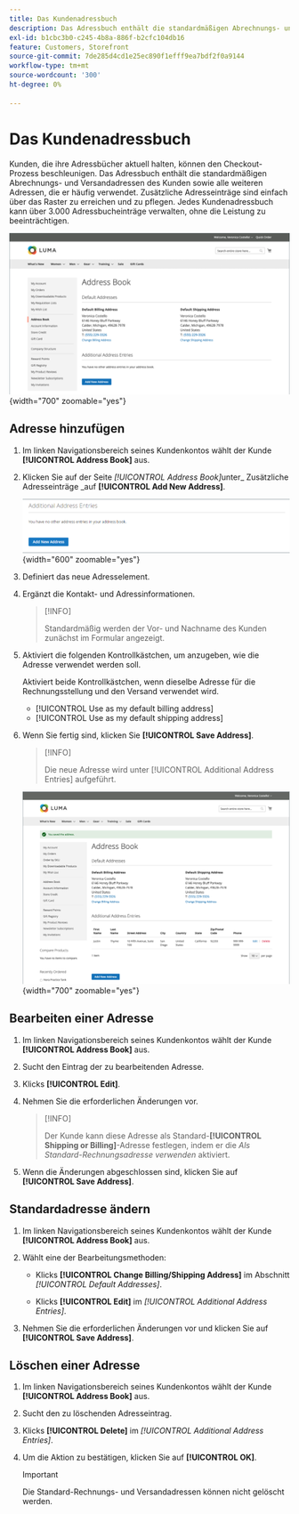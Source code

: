 ```yaml
---
title: Das Kundenadressbuch
description: Das Adressbuch enthält die standardmäßigen Abrechnungs- und Versandadressen des Kunden sowie alle weiteren Adressen, die er häufig verwendet.
exl-id: b1cbc3b0-c245-4b8a-886f-b2cfc104db16
feature: Customers, Storefront
source-git-commit: 7de285d4cd1e25ec890f1efff9ea7bdf2f0a9144
workflow-type: tm+mt
source-wordcount: '300'
ht-degree: 0%

---
```


# Das Kundenadressbuch

Kunden, die ihre Adressbücher aktuell halten, können den Checkout-Prozess beschleunigen. Das Adressbuch enthält die standardmäßigen Abrechnungs- und Versandadressen des Kunden sowie alle weiteren Adressen, die er häufig verwendet. Zusätzliche Adresseinträge sind einfach über das Raster zu erreichen und zu pflegen. Jedes Kundenadressbuch kann über 3.000 Adressbucheinträge verwalten, ohne die Leistung zu beeinträchtigen.

![Adressbuch](assets/customer-account-dashboard-address-book.png){width="700" zoomable="yes"}

## Adresse hinzufügen

1. Im linken Navigationsbereich seines Kundenkontos wählt der Kunde **[!UICONTROL Address Book]** aus.

1. Klicken Sie auf der Seite _[!UICONTROL Address Book]_&#x200B;unter_ Zusätzliche Adresseinträge _auf **[!UICONTROL Add New Address]**.

   ![Neue Adresse hinzufügen](assets/add-new-address.png){width="600" zoomable="yes"}

1. Definiert das neue Adresselement.

1. Ergänzt die Kontakt- und Adressinformationen.

   >[!INFO]
   >
   >Standardmäßig werden der Vor- und Nachname des Kunden zunächst im Formular angezeigt.

1. Aktiviert die folgenden Kontrollkästchen, um anzugeben, wie die Adresse verwendet werden soll.

   Aktiviert beide Kontrollkästchen, wenn dieselbe Adresse für die Rechnungsstellung und den Versand verwendet wird.

   * [!UICONTROL Use as my default billing address]
   * [!UICONTROL Use as my default shipping address]

1. Wenn Sie fertig sind, klicken Sie **[!UICONTROL Save Address]**.

   >[!INFO]
   >
   >Die neue Adresse wird unter [!UICONTROL Additional Address Entries] aufgeführt.

   ![Zusätzliche Adresseinträge](assets/customer-account-dashboard-address-saved.png){width="700" zoomable="yes"}

## Bearbeiten einer Adresse

1. Im linken Navigationsbereich seines Kundenkontos wählt der Kunde **[!UICONTROL Address Book]** aus.

1. Sucht den Eintrag der zu bearbeitenden Adresse.

1. Klicks **[!UICONTROL Edit]**.

1. Nehmen Sie die erforderlichen Änderungen vor.

   >[!INFO]
   >
   >Der Kunde kann diese Adresse als Standard-**[!UICONTROL Shipping or Billing]**-Adresse festlegen, indem er die _Als Standard-Rechnungsadresse verwenden_ aktiviert.

1. Wenn die Änderungen abgeschlossen sind, klicken Sie auf **[!UICONTROL Save Address]**.

## Standardadresse ändern

1. Im linken Navigationsbereich seines Kundenkontos wählt der Kunde **[!UICONTROL Address Book]** aus.

1. Wählt eine der Bearbeitungsmethoden:

   * Klicks **[!UICONTROL Change Billing/Shipping Address]** im Abschnitt _[!UICONTROL Default Addresses]_.

   * Klicks **[!UICONTROL Edit]** im _[!UICONTROL Additional Address Entries]_.

1. Nehmen Sie die erforderlichen Änderungen vor und klicken Sie auf **[!UICONTROL Save Address]**.

## Löschen einer Adresse

1. Im linken Navigationsbereich seines Kundenkontos wählt der Kunde **[!UICONTROL Address Book]** aus.

1. Sucht den zu löschenden Adresseintrag.

1. Klicks **[!UICONTROL Delete]** im _[!UICONTROL Additional Address Entries]_.

1. Um die Aktion zu bestätigen, klicken Sie auf **[!UICONTROL OK]**.

   >[!IMPORTANT]
   >
   >Die Standard-Rechnungs- und Versandadressen können nicht gelöscht werden.

